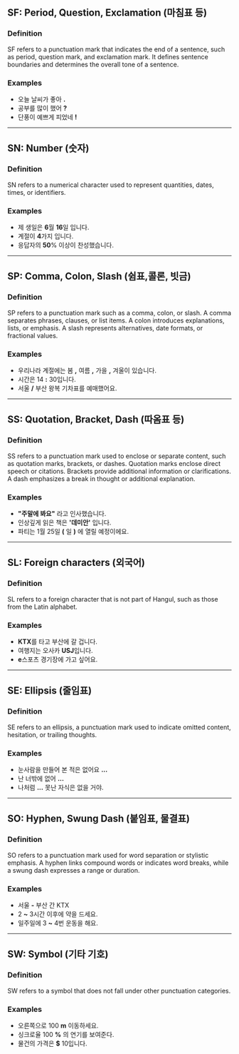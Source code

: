 ## SF: Period, Question, Exclamation (마침표 등)

### Definition
SF refers to a punctuation mark that indicates the end of a sentence, such as period, question mark, and exclamation mark. It defines sentence boundaries and determines the overall tone of a sentence.

### Examples
- 오늘 날씨가 좋아 **.**
- 공부를 많이 했어 **?**
- 단풍이 예쁘게 피었네 **!**

---

## SN: Number (숫자)

### Definition
SN refers to a numerical character used to represent quantities, dates, times, or identifiers.

### Examples
- 제 생일은 **6**월 **16**일 입니다.  
- 계절이 **4**가지 입니다.  
- 응답자의 **50**% 이상이 찬성했습니다.  

---

## SP: Comma, Colon, Slash (쉼표,콜론, 빗금)

### Definition
SP refers to a punctuation mark such as a comma, colon, or slash. A comma separates phrases, clauses, or list items. A colon introduces explanations, lists, or emphasis. A slash represents alternatives, date formats, or fractional values.

### Examples
- 우리나라 계절에는 봄 **,** 여름 **,** 가을 **,** 겨울이 있습니다.  
- 시간은 14 **:** 30입니다.  
- 서울 **/** 부산 왕복 기차표를 예매했어요.  

---

## SS: Quotation, Bracket, Dash (따옴표 등)

### Definition
SS refers to a punctuation mark used to enclose or separate content, such as quotation marks, brackets, or dashes. Quotation marks enclose direct speech or citations. Brackets provide additional information or clarifications. A dash emphasizes a break in thought or additional explanation.

### Examples
- **"**주말에 봐요**"** 라고 인사했습니다.  
- 인상깊게 읽은 책은 **'**데미안**'** 입니다.  
- 파티는 1월 25일 **(** 일 **)** 에 열릴 예정이에요.  

---

## SL: Foreign characters (외국어)

### Definition
SL refers to a foreign character that is not part of Hangul, such as those from the Latin alphabet.

### Examples
- **KTX**를 타고 부산에 갈 겁니다.  
- 여행지는 오사카 **USJ**입니다.  
- **e**스포츠 경기장에 가고 싶어요.

---

## SE: Ellipsis (줄임표)

### Definition
SE refers to an ellipsis, a punctuation mark used to indicate omitted content, hesitation, or trailing thoughts.

### Examples
- 눈사람을 만들어 본 적은 없어요 **...**  
- 난 너밖에 없어 **...**  
- 나처럼 **...** 못난 자식은 없을 거야.

---

## SO: Hyphen, Swung Dash (붙임표, 물결표)

### Definition
SO refers to a punctuation mark used for word separation or stylistic emphasis. A hyphen links compound words or indicates word breaks, while a swung dash expresses a range or duration.

### Examples
- 서울 **-** 부산 간 KTX  
- 2 **~** 3시간 이후에 약을 드세요.  
- 일주일에 3 **~** 4번 운동을 해요.  

---

## SW: Symbol (기타 기호)

### Definition
SW refers to a symbol that does not fall under other punctuation categories.

### Examples
- 오른쪽으로 100 **m** 이동하세요.  
- 싱크로율 100 **%** 의 연기를 보여준다.  
- 물건의 가격은 **$** 10입니다.  

